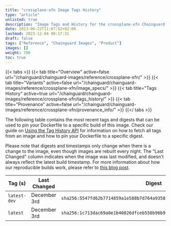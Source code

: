 ```yaml
---
title: "crossplane-xfn Image Tags History"
type: "article"
unlisted: true
description: "Image Tags and History for the crossplane-xfn Chainguard Image"
date: 2023-06-22T11:07:52+02:00
lastmod: 2023-12-04 00:17:31
draft: false
tags: ["Reference", "Chainguard Images", "Product"]
images: []
weight: 700
toc: true
---
```


{{< tabs >}}
{{< tab title="Overview" active=false url="/chainguard/chainguard-images/reference/crossplane-xfn/" >}}
{{< tab title="Variants" active=false url="/chainguard/chainguard-images/reference/crossplane-xfn/image_specs/" >}}
{{< tab title="Tags History" active=true url="/chainguard/chainguard-images/reference/crossplane-xfn/tags_history/" >}}
{{< tab title="Provenance" active=false url="/chainguard/chainguard-images/reference/crossplane-xfn/provenance_info/" >}}
{{</ tabs >}}

The following table contains the most recent tags and digests that can be used to pin your Dockerfile to a specific build of this image. Check our guide on [Using the Tag History API](/chainguard/chainguard-images/using-the-tag-history-api/) for information on how to fetch all tags from an image and how to pin your Dockerfile to a specific digest.

Please note that digests and timestamps only change when there is a change to the image, even though images are rebuilt every night. The "Last Changed" column indicates when the image was last modified, and doesn't always reflect the latest build timestamp. For more information about how our reproducible builds work, please refer to [this blog post](https://www.chainguard.dev/unchained/reproducing-chainguards-reproducible-image-builds).

| Tag (s)       | Last Changed | Digest                                                                    |
|---------------|--------------|---------------------------------------------------------------------------|
|  `latest-dev` | December 3rd | `sha256:5547fd62b7714859a1e588b7d764a9358befbfb9aeb6f8b0e1fe9955e2608682` |
|  `latest`     | December 3rd | `sha256:1c713dac69a0e1b40026dfceb550b96b92a988fa5b5ac3774e3b4b06a994ff08` |

